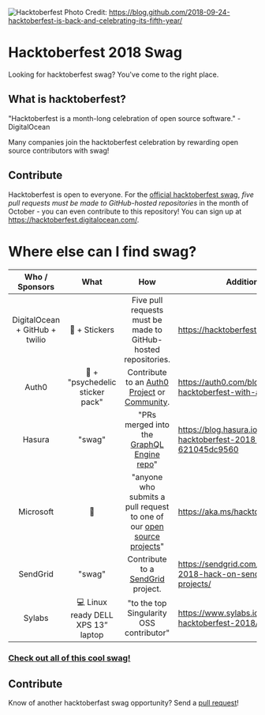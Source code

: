 ![Hacktoberfest](https://user-images.githubusercontent.com/121322/45907730-f6a80b00-bdad-11e8-93ef-774392192716.png "Hacktoberfest") Photo Credit: https://blog.github.com/2018-09-24-hacktoberfest-is-back-and-celebrating-its-fifth-year/

# Hacktoberfest 2018 Swag
Looking for hacktoberfest swag? You've come to the right place.

## What is hacktoberfest?
"Hacktoberfest is a month-long celebration of open source software." - DigitalOcean

Many companies join the hacktoberfest celebration by rewarding open source contributors with swag!

## Contribute
Hacktoberfest is open to everyone. For the [official hacktoberfest swag](https://hacktoberfest.digitalocean.com/), _five pull requests must be made to GitHub-hosted repositories_ in the month of October - you can even contribute to this repository! You can sign up at https://hacktoberfest.digitalocean.com/.

# Where else can I find swag?

| Who / Sponsors | What | How | Additional Details |
| :---: | :---: | :---: | --- |
| DigitalOcean + GitHub + twilio | 👕 + Stickers | Five pull requests must be made to GitHub-hosted repositories. | https://hacktoberfest.digitalocean.com/ |
| Auth0 | 👕 + "psychedelic sticker pack" | Contribute to an [Auth0 Project](https://github.com/auth0) or [Community](https://github.com/auth0-community). | https://auth0.com/blog/celebrate-hacktoberfest-with-auth0/ |
| Hasura | "swag" | "PRs merged into the [GraphQL Engine repo](https://github.com/hasura/graphql-engine)" | https://blog.hasura.io/announcing-hacktoberfest-2018-with-hasura-621045dc9560 |
| Microsoft | 👕 | "anyone who submits a pull request to one of our [open source projects](https://opensource.microsoft.com/)" | https://aka.ms/hacktoberfest |
| SendGrid | "swag" | Contribute to a [SendGrid](https://github.com/sendgrid) project. | https://sendgrid.com/blog/hacktoberfest-2018-hack-on-sendgrid-open-source-projects/ |
| Sylabs | 💻 Linux ready DELL XPS 13” laptop | "to the top Singularity OSS contributor" | https://www.sylabs.io/2018/09/singularity-hacktoberfest-2018/ |

### [Check out all of this cool swag!](https://twitter.com/search?q=%23hacktoberfest%20%23swag)

## Contribute
Know of another hacktoberfast swag opportunity? Send a [pull request](https://github.com/benbarth/hacktoberfest-swag/pulls)!
